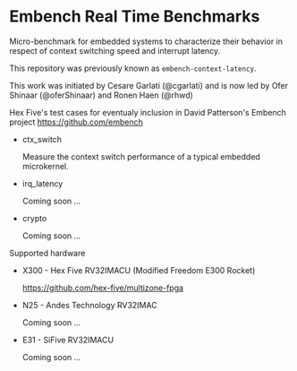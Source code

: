 # Embench Real Time Benchmarks

Micro-benchmark for embedded systems to characterize their behavior in respect
of context switching speed and interrupt latency.

This repository was previously known as `embench-context-latency`.

This work was initiated by Cesare Garlati (@cgarlati) and is now led by Ofer
Shinaar (@oferShinaar) and Ronen Haen (@rhwd)

Hex Five's test cases for eventualy inclusion in David Patterson's Embench
project https://github.com/embench

* ctx_switch

   Measure the context switch performance of a typical embedded microkernel.

* irq_latency

   Coming soon ...

* crypto

   Coming soon ...

Supported hardware

* X300 - Hex Five RV32IMACU (Modified Freedom E300 Rocket)

   https://github.com/hex-five/multizone-fpga

* N25 - Andes Technology RV32IMAC

   Coming soon ...

* E31 - SiFive RV32IMACU

   Coming soon ...
